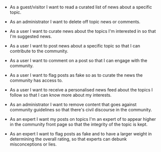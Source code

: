* As a guest/visitor I want to read a curated list of news about a specific topic.

* As an administrator I want to delete off topic news or comments.

* As a user I want to curate news about the topics I'm interested in so that I'm suggested news.

* As a user I want to post news about a specific topic so that I can contribute to the community.

* As a user I want to comment on a post so that I can engage with the community.

* As a user I want to flag posts as fake so as to curate the news the community has access to.

* As a user I want to receive a personalised news feed about the topics I follow so that I can know more 
about my interests.

* As an administrator I want to remove content that goes against community guidelines so that 
there's civil discourse in the community.

* As an expert I want my posts on topics I'm an expert of to appear higher in the community front page so that
the integrity of the topic is kept.

* As an expert I want to flag posts as fake and to have a larger weight in determining the overall rating, so that experts can debunk misconceptions or lies.